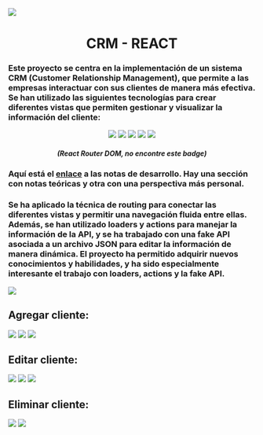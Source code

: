 <img src="https://i.ibb.co/z2g4Ldx/1681584517093.jpg"/>

<h1 align="center" > CRM - REACT </h1>

<h3> 
Este proyecto se centra en la implementación de un sistema CRM (Customer Relationship Management), que permite a las empresas interactuar con sus clientes de manera más efectiva. Se han utilizado las siguientes tecnologías para crear diferentes vistas que permiten gestionar y visualizar la información del cliente: 
</h3>



<div align="center">

 <img src="https://img.shields.io/badge/React-20232A?style=for-the-badge&logo=react&logoColor=61DAFB">
 
 <img src="https://img.shields.io/badge/React_Router-CA4245?style=for-the-badge&logo=react-router&logoColor=white"> 
 
 <img src="https://img.shields.io/badge/Vite-B73BFE?style=for-the-badge&logo=vite&logoColor=FFD62E">
 
 <img src="https://img.shields.io/badge/Tailwind_CSS-38B2AC?style=for-the-badge&logo=tailwind-css&logoColor=white">
 
 <img src="https://img.shields.io/badge/json-5E5C5C?style=for-the-badge&logo=json&logoColor=white">

</div>

<h5 align="center" >(React Router DOM, no encontre este badge)</h5>

<h3>Aquí está el <a href="https://www.notion.so/CRM-22cbaa2e925d40a99911b3370ed6b738">enlace</a> a las notas de desarrollo. Hay una sección con notas teóricas y otra con una perspectiva más personal.</h3>


<h3> 
Se ha aplicado la técnica de routing para conectar las diferentes vistas y permitir una navegación fluida entre ellas. Además, se han utilizado loaders y actions para manejar la información de la API, y se ha trabajado con una fake API asociada a un archivo JSON para editar la información de manera dinámica. El proyecto ha permitido adquirir nuevos conocimientos y habilidades, y ha sido especialmente interesante el trabajo con loaders, actions y la fake API.
</h3>

<img src="https://i.ibb.co/NWxZqZn/Captura-desde-2023-03-15-19-20-01.png"/>
<h2>Agregar cliente:</h2>
<img src="https://i.ibb.co/MNgL7Vp/Captura-desde-2023-03-15-19-19-55.png"/>
<img src="https://i.ibb.co/PZmHwsj/Captura-desde-2023-03-15-19-20-35.png"/>
<img src="https://i.ibb.co/6Bq2HzJ/Captura-desde-2023-03-15-19-20-38.png"/>
<h2>Editar cliente:</h2>
<img src="https://i.ibb.co/yYgxrvL/Captura-desde-2023-03-15-19-20-43.png"/>
<img src="https://i.ibb.co/pRWC7HX/Captura-desde-2023-03-15-19-20-52.png"/>
<img src="https://i.ibb.co/HKpdSXc/Captura-desde-2023-03-15-19-20-55.png"/>
<h2>Eliminar cliente:</h2>
<img src="https://i.ibb.co/4VQ9vXT/Captura-desde-2023-03-15-19-21-05.png"/>
<img src="https://i.ibb.co/H47n46s/Captura-desde-2023-03-15-19-21-07.png"/>

